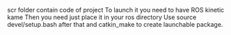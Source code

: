 scr folder contain code of project
To launch it you need to have ROS kinetic kame
Then you need just place it in your ros directory
Use source devel/setup.bash after that and catkin_make to create launchable package.
